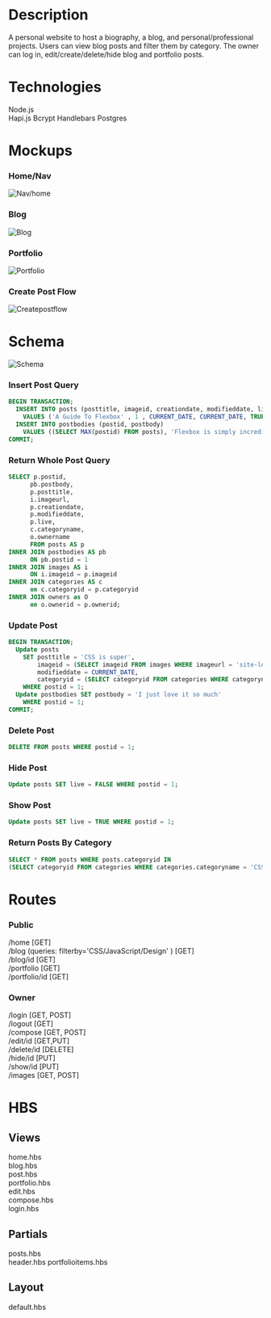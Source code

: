 # Description
A personal website to host a biography, a blog, and personal/professional projects.
Users can view blog posts and filter them by category.
The owner can log in, edit/create/delete/hide blog and portfolio posts.

# Technologies
Node.js  
Hapi.js
Bcrypt
Handlebars
Postgres

# Mockups

### Home/Nav
![Nav/home](./mockups/nav-home.png)
### Blog
![Blog](./mockups/blog.png)
### Portfolio
![Portfolio](./mockups/portfolio.png)
### Create Post Flow
![Createpostflow](./mockups/createpostflow.png)

# Schema
![Schema](./mockups/schema.png)

### Insert Post Query
```sql
BEGIN TRANSACTION;
  INSERT INTO posts (posttitle, imageid, creationdate, modifieddate, live, categoryid, ownerid)
    VALUES ('A Guide To Flexbox' , 1 , CURRENT_DATE, CURRENT_DATE, TRUE, 1, 1);
  INSERT INTO postbodies (postid, postbody)
    VALUES ((SELECT MAX(postid) FROM posts), 'Flexbox is simply incredible');
COMMIT;
```

### Return Whole Post Query
```sql
SELECT p.postid,
      pb.postbody,
      p.posttitle,
      i.imageurl,
      p.creationdate,
      p.modifieddate,
      p.live,
      c.categoryname,
      o.ownername
      FROM posts AS p
INNER JOIN postbodies AS pb
      ON pb.postid = 1
INNER JOIN images AS i
      ON i.imageid = p.imageid
INNER JOIN categories AS c
      on c.categoryid = p.categoryid
INNER JOIN owners as O
      on o.ownerid = p.ownerid;
```
### Update Post
```sql
BEGIN TRANSACTION;
  Update posts
    SET posttitle = 'CSS is super',
        imageid = (SELECT imageid FROM images WHERE imageurl = 'site-logo.png'),
        modifieddate = CURRENT_DATE,
        categoryid = (SELECT categoryid FROM categories WHERE categoryname = 'Design')
    WHERE postid = 1;
  Update postbodies SET postbody = 'I just love it so much'
    WHERE postid = 1;
COMMIT;
```
### Delete Post
```sql
DELETE FROM posts WHERE postid = 1;
```
### Hide Post
```sql
Update posts SET live = FALSE WHERE postid = 1;
```
### Show Post
```sql
Update posts SET live = TRUE WHERE postid = 1;
```
### Return Posts By Category
```sql
SELECT * FROM posts WHERE posts.categoryid IN
(SELECT categoryid FROM categories WHERE categories.categoryname = 'CSS');
```

# Routes
### Public
/home [GET]  
/blog (queries: filterby='CSS/JavaScript/Design' ) [GET]  
/blog/id [GET]  
/portfolio [GET]   
/portfolio/id [GET]  

### Owner
/login [GET, POST]    
/logout [GET]  
/compose [GET, POST]  
/edit/id [GET,PUT]  
/delete/id [DELETE]   
/hide/id [PUT]  
/show/id [PUT]  
/images [GET, POST]


# HBS

## Views

home.hbs  
blog.hbs  
post.hbs  
portfolio.hbs  
edit.hbs  
compose.hbs  
login.hbs  

## Partials

posts.hbs  
header.hbs
portfolioitems.hbs  

## Layout

default.hbs  
